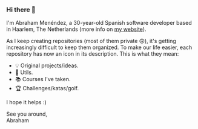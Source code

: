 ### Hi there 👋

I'm Abraham Menéndez, a 30-year-old Spanish software developer based in Haarlem, The Netherlands (more info on [my website](https://abrahammenendez.com/)).

As I keep creating repositories (most of them private :upside_down_face:), it's getting increasingly difficult to keep them organized. To make our life easier, each repository has now an icon in its description. This is what they mean:
- 💡 Original projects/ideas.
- 🌱 Utils.
- 📚 Courses I've taken.
- 🏆 Challenges/katas/golf.

I hope it helps :)

See you around,\
Abraham


